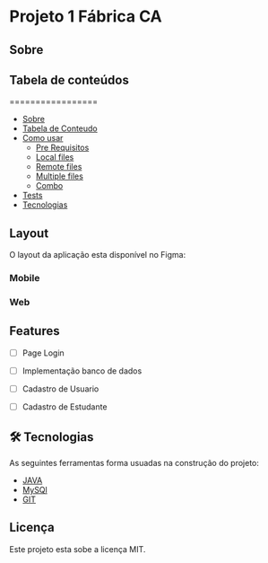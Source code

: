 # Projeto 1 Fábrica CA

## Sobre



## Tabela de conteúdos
=================
<!--ts-->
   * [Sobre](#Sobre)
   * [Tabela de Conteudo](#tabela-de-conteudo)
   * [Como usar](#como-usar)
      * [Pre Requisitos](#pre-requisitos)
      * [Local files](#local-files)
      * [Remote files](#remote-files)
      * [Multiple files](#multiple-files)
      * [Combo](#combo)
   * [Tests](#testes)
   * [Tecnologias](#tecnologias)
<!--te-->

## Layout

O layout da  aplicação esta disponível no Figma:

### Mobile

### Web

## Features 

- [ ] Page Login 
- [ ] Implementação banco de dados
- [ ] Cadastro de Usuario
- [ ] Cadastro de Estudante


## 🛠 Tecnologias

As seguintes ferramentas forma usuadas na construção do projeto:

 - [JAVA](https://developer.mozilla.org/pt-BR/docs/Web/Java)
 - [MySQl](https://pt.wikiversity.org/wiki/Introdu%C3%A7%C3%A3o_ao_SQL)
 - [GIT](https://git-scm.com/)

## Licença

Este projeto esta sobe a licença MIT.
